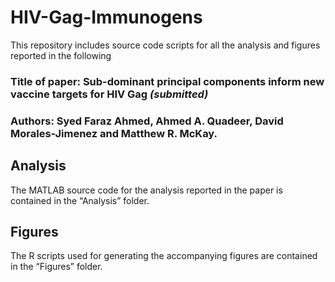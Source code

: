 # HIV-Gag-Immunogens
This repository includes source code scripts for all the analysis and figures reported in the following

### Title of paper: Sub-dominant principal components inform new vaccine targets for HIV Gag _(submitted)_ 
### Authors: Syed Faraz Ahmed, Ahmed A. Quadeer, David Morales-Jimenez and Matthew R. McKay.

## Analysis
The MATLAB source code for the analysis reported in the paper is contained in the “Analysis” folder. 

## Figures
The R scripts used for generating the accompanying figures are contained in the “Figures” folder.

